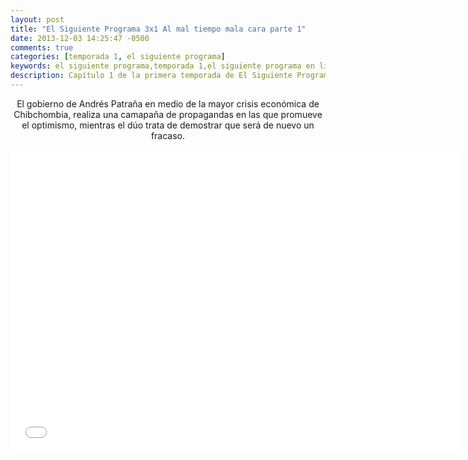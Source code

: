 ```yaml
---
layout: post
title: "El Siguiente Programa 3x1 Al mal tiempo mala cara parte 1"
date: 2013-12-03 14:25:47 -0500
comments: true
categories: [temporada 1, el siguiente programa]
keywords: el siguiente programa,temporada 1,el siguiente programa en línea
description: Capítulo 1 de la primera temporada de El Siguiente Programa
---
```

<div align="center">
El gobierno de Andrés Patraña en medio de la mayor crisis económica de Chibchombia, realiza una camapaña de propagandas en las que promueve el optimismo, mientras el dúo trata de demostrar que será de nuevo un fracaso.
<br></br>
<iframe width="720" height="480" src="//www.youtube.com/embed/VFnGze1kn_0" frameborder="0" allowfullscreen></iframe>
</div>
